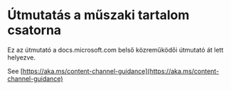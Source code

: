 # <a name="technical-content-channel-guidance"></a>Útmutatás a műszaki tartalom csatorna

Ez az útmutató a docs.microsoft.com belső közreműködői útmutató át lett helyezve.

See [https://aka.ms/content-channel-guidance](https://aka.ms/content-channel-guidance)